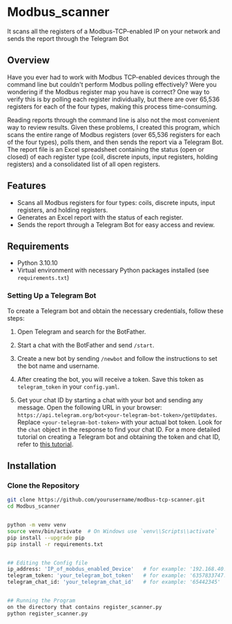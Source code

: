# Modbus_scanner
It scans all the registers of a Modbus-TCP-enabled IP on your network and sends the report through the Telegram Bot

## Overview
Have you ever had to work with Modbus TCP-enabled devices through the command line but couldn't perform Modbus polling effectively? Were you wondering if the Modbus register map you have is correct? One way to verify this is by polling each register individually, but there are over 65,536 registers for each of the four types, making this process time-consuming.

Reading reports through the command line is also not the most convenient way to review results. Given these problems, I created this program, which scans the entire range of Modbus registers (over 65,536 registers for each of the four types), polls them, and then sends the report via a Telegram Bot. The report file is an Excel spreadsheet containing the status (open or closed) of each register type (coil, discrete inputs, input registers, holding registers) and a consolidated list of all open registers.

## Features
- Scans all Modbus registers for four types: coils, discrete inputs, input registers, and holding registers.
- Generates an Excel report with the status of each register.
- Sends the report through a Telegram Bot for easy access and review.

## Requirements
- Python 3.10.10
- Virtual environment with necessary Python packages installed (see `requirements.txt`)

### Setting Up a Telegram Bot

To create a Telegram bot and obtain the necessary credentials, follow these steps:

1. Open Telegram and search for the BotFather.

2. Start a chat with the BotFather and send `/start`.

3. Create a new bot by sending `/newbot` and follow the instructions to set the bot name and username.

4. After creating the bot, you will receive a token. Save this token as `telegram_token` in your `config.yaml`.

5. Get your chat ID by starting a chat with your bot and sending any message. Open the following URL in your browser: `https://api.telegram.org/bot<your-telegram-bot-token>/getUpdates`. Replace `<your-telegram-bot-token>` with your actual bot token. Look for the `chat` object in the response to find your chat ID.
For a more detailed tutorial on creating a Telegram bot and obtaining the token and chat ID, refer to [this tutorial](https://core.telegram.org/bots#3-how-do-i-create-a-bot).

## Installation

### Clone the Repository
```sh
git clone https://github.com/yourusername/modbus-tcp-scanner.git
cd Modbus_scanner


python -m venv venv
source venv/bin/activate  # On Windows use `venv\\Scripts\\activate`
pip install --upgrade pip
pip install -r requirements.txt


## Editing the Config file
ip_address: 'IP_of_mobdus_enabled_Device'   # for example: '192.168.40.110'             
telegram_token: 'your_telegram_bot_token'   # for example: '6357833747:AAG0fz5DvgyJRk6tGHpSpwxSfJktS2R_6W'
telegram_chat_id: 'your_telegram_chat_id'   # for example: '65442345'


## Running the Program
on the directory that contains register_scanner.py
python register_scanner.py


